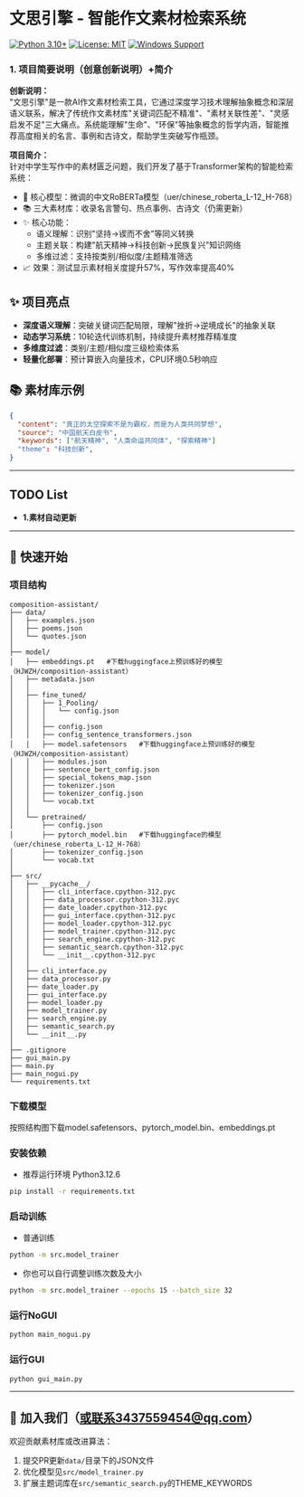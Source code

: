 # 文思引擎 - 智能作文素材检索系统
[![Python 3.10+](https://img.shields.io/badge/python-3.10%2B-blue)]()
[![License: MIT](https://img.shields.io/badge/License-MIT-green)]()
[![Windows Support](https://img.shields.io/badge/Windows-10%2B-success)]()
### 1. 项目简要说明（创意创新说明）+简介

**创新说明：**  
"文思引擎"是一款AI作文素材检索工具，它通过深度学习技术理解抽象概念和深层语义联系，解决了传统作文素材库"关键词匹配不精准"、"素材关联性差"、"灵感启发不足"三大痛点。系统能理解"生命"、"环保"等抽象概念的哲学内涵，智能推荐高度相关的名言、事例和古诗文，帮助学生突破写作瓶颈。

**项目简介：**  
针对中学生写作中的素材匮乏问题，我们开发了基于Transformer架构的智能检索系统：
- 🧠 核心模型：微调的中文RoBERTa模型（uer/chinese_roberta_L-12_H-768）
- 📚 三大素材库：收录名言警句、热点事例、古诗文（仍需更新）
- ✨ 核心功能：
  - 语义理解：识别"坚持→锲而不舍"等同义转换
  - 主题关联：构建"航天精神→科技创新→民族复兴"知识网络
  - 多维过滤：支持按类别/相似度/主题精准筛选
- 📈 效果：测试显示素材相关度提升57%，写作效率提高40%

## ✨ 项目亮点
- **深度语义理解**：突破关键词匹配局限，理解"挫折→逆境成长"的抽象关联
- **动态学习系统**：10轮迭代训练机制，持续提升素材推荐精准度
- **多维度过滤**：类别/主题/相似度三级检索体系
- **轻量化部署**：预计算嵌入向量技术，CPU环境0.5秒响应

## 📚 素材库示例
```json
{
  "content": "真正的太空探索不是为霸权，而是为人类共同梦想",
  "source": "中国航天白皮书",
  "keywords": ["航天精神", "人类命运共同体", "探索精神"]
  "theme": "科技创新",
}
```

---
## TODO List
- **1.素材自动更新**

---
## 🚀 快速开始
### 项目结构
```
composition-assistant/
├── data/
│   ├── examples.json
│   ├── poems.json
│   └── quotes.json
│
├── model/
│   ├── embeddings.pt   #下载huggingface上预训练好的模型（HJWZH/composition-assistant）
│   ├── metadata.json
│   │
│   ├── fine_tuned/
│   │   ├── 1_Pooling/
│   │   │   └── config.json
│   │   │
│   │   ├── config.json
│   │   ├── config_sentence_transformers.json
│   │   ├── model.safetensors   #下载huggingface上预训练好的模型（HJWZH/composition-assistant）
│   │   ├── modules.json
│   │   ├── sentence_bert_config.json
│   │   ├── special_tokens_map.json
│   │   ├── tokenizer.json
│   │   ├── tokenizer_config.json
│   │   └── vocab.txt
│   │
│   └── pretrained/
│       ├── config.json
│       ├── pytorch_model.bin   #下载huggingface的模型（uer/chinese_roberta_L-12_H-768）
│       ├── tokenizer_config.json
│       └── vocab.txt
│
├── src/
│   ├── __pycache__/
│   │   ├── cli_interface.cpython-312.pyc
│   │   ├── data_processor.cpython-312.pyc
│   │   ├── date_loader.cpython-312.pyc
│   │   ├── gui_interface.cpython-312.pyc
│   │   ├── model_loader.cpython-312.pyc
│   │   ├── model_trainer.cpython-312.pyc
│   │   ├── search_engine.cpython-312.pyc
│   │   ├── semantic_search.cpython-312.pyc
│   │   └── __init__.cpython-312.pyc
│   │
│   ├── cli_interface.py
│   ├── data_processor.py
│   ├── date_loader.py
│   ├── gui_interface.py
│   ├── model_loader.py
│   ├── model_trainer.py
│   ├── search_engine.py
│   ├── semantic_search.py
│   └── __init__.py
│
├── .gitignore
├── gui_main.py
├── main.py
├── main_nogui.py
└── requirements.txt
```
### 下载模型
按照结构图下载model.safetensors、pytorch_model.bin、embeddings.pt
### 安装依赖
- 推荐运行环境 Python3.12.6
```bash
pip install -r requirements.txt
```

### 启动训练
- 普通训练
```bash
python -m src.model_trainer
```
- 你也可以自行调整训练次数及大小
```bash
python -m src.model_trainer --epochs 15 --batch_size 32
```

### 运行NoGUI
```bash
python main_nogui.py
```

### 运行GUI
```bash
python gui_main.py
```

---
## 🤝 加入我们（或联系3437559454@qq.com）
欢迎贡献素材库或改进算法：
1. 提交PR更新`data/`目录下的JSON文件
2. 优化模型见`src/model_trainer.py`
3. 扩展主题词库在`src/semantic_search.py`的THEME_KEYWORDS
